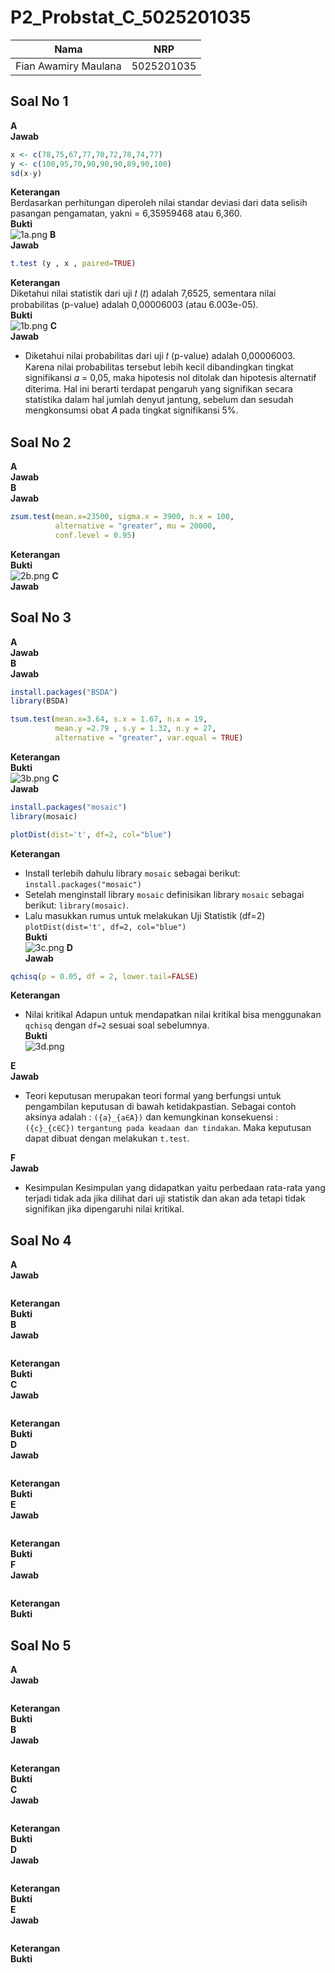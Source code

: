 # P2_Probstat_C_5025201035
| Nama  | NRP |
|:-------------:| :-----:|
| Fian Awamiry Maulana | 5025201035 |
## Soal No 1  
**A**  
**Jawab**  
```R  
x <- c(78,75,67,77,70,72,78,74,77)
y <- c(100,95,70,90,90,90,89,90,100)
sd(x-y)
```  
**Keterangan**  
Berdasarkan perhitungan diperoleh nilai standar deviasi dari data selisih pasangan 
pengamatan, yakni = 6,35959468 atau 6,360.  
**Bukti**  
![1a.png](https://drive.google.com/uc?export=view&id=1GhMP5Jr4WfKu0rDjdGynFc7Fv7J5uLrv)
**B**  
**Jawab**  
```R  
t.test (y , x , paired=TRUE)
```  
**Keterangan**  
Diketahui nilai statistik dari uji 𝑡 (𝑡) adalah 7,6525, sementara nilai 
probabilitas (p-value) adalah 0,00006003 (atau 6.003e-05).  
**Bukti**  
![1b.png](https://drive.google.com/uc?export=view&id=1p6rvkwgxuThpyv1soP1QxVcqkFdtpHFs)
**C**  
**Jawab**  
* Diketahui nilai probabilitas dari uji 𝑡 (p-value) adalah 0,00006003. 
Karena nilai probabilitas tersebut lebih kecil dibandingkan tingkat signifikansi 𝛼 = 0,05, 
maka hipotesis nol ditolak dan hipotesis alternatif diterima. Hal ini berarti terdapat pengaruh 
yang signifikan secara statistika dalam hal jumlah denyut jantung, sebelum dan sesudah 
mengkonsumsi obat 𝐴 pada tingkat signifikansi 5%.
## Soal No 2  
**A**  
**Jawab**  
**B**  
**Jawab**  
```R  
zsum.test(mean.x=23500, sigma.x = 3900, n.x = 100,  
          alternative = "greater", mu = 20000,
          conf.level = 0.95)
```  
**Keterangan**  
**Bukti**  
![2b.png](https://drive.google.com/uc?export=view&id=1dIP2cZrWoj9IEXiLXisHLkVFVIHv1Qag)
**C**  
**Jawab**  
## Soal No 3  
**A**  
**Jawab**  
**B**  
**Jawab**  
```R  
install.packages("BSDA")
library(BSDA)

tsum.test(mean.x=3.64, s.x = 1.67, n.x = 19, 
          mean.y =2.79 , s.y = 1.32, n.y = 27, 
          alternative = "greater", var.equal = TRUE)
```  
**Keterangan**  
**Bukti**  
![3b.png](https://drive.google.com/uc?export=view&id=1PD4u0iSUk7UqnanVFycZbkDEVnqu1iQm)
**C**  
**Jawab**  
```R  
install.packages("mosaic")
library(mosaic)

plotDist(dist='t', df=2, col="blue")
```  
**Keterangan**  
* Install terlebih dahulu library ```mosaic``` sebagai berikut: ```install.packages("mosaic")```  
* Setelah menginstall library ```mosaic``` definisikan library ```mosaic``` sebagai berikut: ```library(mosaic)```.  
* Lalu masukkan rumus untuk melakukan Uji Statistik (df=2) ```plotDist(dist='t', df=2, col="blue")```  
**Bukti**  
![3c.png](https://drive.google.com/uc?export=view&id=1pMa_2p8tVNns5yzq1DgQMpjciZggp2QB)
**D**  
**Jawab**  
```R  
qchisq(p = 0.05, df = 2, lower.tail=FALSE)
```  
**Keterangan**  
* Nilai kritikal Adapun untuk mendapatkan nilai kritikal bisa menggunakan ```qchisq``` dengan ```df=2``` sesuai soal sebelumnya.  
**Bukti**  
![3d.png](https://drive.google.com/uc?export=view&id=17xj0zievfeVvG5pVHTsW8_Ao8oT5vlNn)  

**E**  
**Jawab**  
* Teori keputusan merupakan teori formal yang berfungsi untuk pengambilan keputusan di bawah ketidakpastian. Sebagai contoh aksinya adalah : ```({a}_{a∈A})``` dan kemungkinan konsekuensi : ```({c}_{c∈C})``` ```tergantung pada keadaan dan tindakan```. Maka keputusan dapat dibuat dengan melakukan ```t.test```.  

**F**  
**Jawab**  
* Kesimpulan Kesimpulan yang didapatkan yaitu perbedaan rata-rata yang terjadi tidak ada jika dilihat dari uji statistik dan akan ada tetapi tidak signifikan jika dipengaruhi nilai kritikal.  
## Soal No 4  
**A**  
**Jawab**  
```R  

```  
**Keterangan**  
**Bukti**  
**B**  
**Jawab**  
```R  

```  
**Keterangan**  
**Bukti**  
**C**  
**Jawab**  
```R  

```  
**Keterangan**  
**Bukti**  
**D**  
**Jawab**  
```R  

```  
**Keterangan**  
**Bukti**  
**E**  
**Jawab**  
```R  

```  
**Keterangan**  
**Bukti**  
**F**  
**Jawab**  
```R  

```  
**Keterangan**  
**Bukti**  
## Soal No 5  
**A**  
**Jawab**  
```R  

```  
**Keterangan**  
**Bukti**  
**B**  
**Jawab**  
```R  

```  
**Keterangan**  
**Bukti**  
**C**  
**Jawab**  
```R  

```  
**Keterangan**  
**Bukti**  
**D**  
**Jawab**  
```R  

```  
**Keterangan**  
**Bukti**  
**E**  
**Jawab**  
```R  

```  
**Keterangan**  
**Bukti**  
